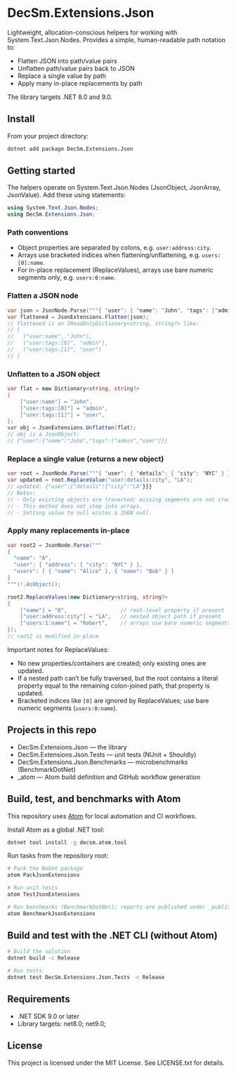 ﻿# DecSm.Extensions.Json

Lightweight, allocation-conscious helpers for working with System.Text.Json.Nodes. Provides a simple, human-readable path notation to:
- Flatten JSON into path/value pairs
- Unflatten path/value pairs back to JSON
- Replace a single value by path
- Apply many in-place replacements by path

The library targets .NET 8.0 and 9.0.

## Install

From your project directory:

```bash
dotnet add package DecSm.Extensions.Json
```

## Getting started

The helpers operate on System.Text.Json.Nodes (JsonObject, JsonArray, JsonValue). Add these using statements:

```csharp
using System.Text.Json.Nodes;
using DecSm.Extensions.Json;
```

### Path conventions
- Object properties are separated by colons, e.g. `user:address:city`.
- Arrays use bracketed indices when flattening/unflattening, e.g. `users:[0]:name`.
- For in-place replacement (ReplaceValues), arrays use bare numeric segments only, e.g. `users:0:name`.

### Flatten a JSON node

```csharp
var json = JsonNode.Parse("""{ "user": { "name": "John", "tags": ["admin", "user"] } }""")!;
var flattened = JsonExtensions.Flatten(json);
// flattened is an IReadOnlyDictionary<string, string?> like:
// [
//   ("user:name", "John"),
//   ("user:tags:[0]", "admin"),
//   ("user:tags:[1]", "user")
// ]
```

### Unflatten to a JSON object

```csharp
var flat = new Dictionary<string, string?>
{
    ["user:name"] = "John",
    ["user:tags:[0]"] = "admin",
    ["user:tags:[1]"] = "user",
};
var obj = JsonExtensions.Unflatten(flat);
// obj is a JsonObject:
// {"user":{"name":"John","tags":["admin","user"]}}
```

### Replace a single value (returns a new object)

```csharp
var root = JsonNode.Parse("""{ "user": { "details": { "city": "NYC" } } }""")!.AsObject();
var updated = root.ReplaceValue("user:details:city", "LA");
// updated: {"user":{"details":{"city":"LA"}}}
// Notes:
// - Only existing objects are traversed; missing segments are not created.
// - This method does not step into arrays.
// - Setting value to null writes a JSON null.
```

### Apply many replacements in-place

```csharp
var root2 = JsonNode.Parse("""
{
  "name": "A",
  "user": { "address": { "city": "NYC" } },
  "users": [ { "name": "Alice" }, { "name": "Bob" } ]
}
""")!.AsObject();

root2.ReplaceValues(new Dictionary<string, string?>
{
    ["name"] = "B",                 // root-level property if present
    ["user:address:city"] = "LA",   // nested object path if present
    ["users:1:name"] = "Robert",    // arrays use bare numeric segments
});
// root2 is modified in-place
```

Important notes for ReplaceValues:
- No new properties/containers are created; only existing ones are updated.
- If a nested path can’t be fully traversed, but the root contains a literal property equal to the remaining colon-joined path, that property is updated.
- Bracketed indices like `[0]` are ignored by ReplaceValues; use bare numeric segments (`users:0:name`).

## Projects in this repo
- DecSm.Extensions.Json — the library
- DecSm.Extensions.Json.Tests — unit tests (NUnit + Shouldly)
- DecSm.Extensions.Json.Benchmarks — microbenchmarks (BenchmarkDotNet)
- _atom — Atom build definition and GitHub workflow generation

## Build, test, and benchmarks with Atom
This repository uses [Atom](https://github.com/decsm/atom) for local automation and CI workflows.

Install Atom as a global .NET tool:

```bash
dotnet tool install -g decsm.atom.tool
```

Run tasks from the repository root:

```bash
# Pack the NuGet package
atom PackJsonExtensions

# Run unit tests
atom TestJsonExtensions

# Run benchmarks (BenchmarkDotNet); reports are published under _publish/DecSm.Extensions.Json.Benchmarks
atom BenchmarkJsonExtensions
```

## Build and test with the .NET CLI (without Atom)

```bash
# Build the solution
dotnet build -c Release

# Run tests
dotnet test DecSm.Extensions.Json.Tests -c Release
```

## Requirements
- .NET SDK 9.0 or later
- Library targets: net8.0; net9.0;

## License

This project is licensed under the MIT License. See LICENSE.txt for details.